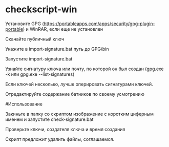 # checkscript-win
Установите GPG (https://portableapps.com/apps/security/gpg-plugin-portable) и WinRAR, если еще не установлен

Скачайте публичный ключ

Укажите в import-signature.bat путь до GPG\bin

Запустите import-signature.bat

Узнайте сигнатуру ключа или почту, по которой он был создан (gpg.exe -k или gpg.exe --list-signatures)

Если ключей несколько, лучше оперировать сигнатурами ключей.

Отредактируйте содержание батников по своему усмотрению

#Использование 

Закиньте в папку со скриптом изображение с коротким циферным именем и запустите check-signature.bat

Проверьте ключи, создателя ключа и время создания

Скрипт предложит удалить файлы, соглашаемся.
